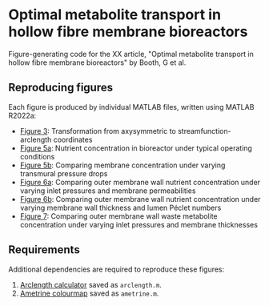 # Optimal metabolite transport in hollow fibre membrane bioreactors
Figure-generating code for the XX article, "Optimal metabolite transport in hollow fibre membrane bioreactors" by Booth, G et al.

## Reproducing figures
Each figure is produced by individual MATLAB files, written using MATLAB R2022a:

* [Figure 3](figure3_coordinate_plot.m): Transformation from axysymmetric to streamfunction-arclength coordinates
* [Figure 5a](figure5a_typical_operation.m): Nutrient concentration in bioreactor under typical operating conditions
* [Figure 5b](figure5b_compare_membrane.m): Comparing membrane concentration under varying transmural pressure drops
* [Figure 6a](figure6a_compare_Pin_kappa.m): Comparing outer membrane wall nutrient concentration under varying inlet pressures and membrane permeabilities
* [Figure 6b](figure6b_compare_Rm0_Peclet.m): Comparing outer membrane wall nutrient concentration under varying membrane wall thickness and lumen Péclet numbers
* [Figure 7](figure7_waste_sensitivity.m): Comparing outer membrane wall waste metabolite concentration under varying inlet pressures and membrane thicknesses

## Requirements
Additional dependencies are required to reproduce these figures:

1. [Arclength calculator](https://viewer.mathworks.com/?viewer=plain_code&url=https%3A%2F%2Fwww.mathworks.com%2Fmatlabcentral%2Fmlc-downloads%2Fdownloads%2Fe87feb46-b95f-46d3-b03f-9673422aab48%2Fd97fad3c-9349-4c7e-bb11-937bc860ae83%2Ffiles%2FRetinalTortuosityAnalysis%2Fsupplementary_functions%2Farc_length.m&embed=web) saved as `arclength.m`.
2. [Ametrine colourmap](https://github.com/briochemc/MATLAB_colormaps/blob/master/ametrine.m) saved as `ametrine.m`.
